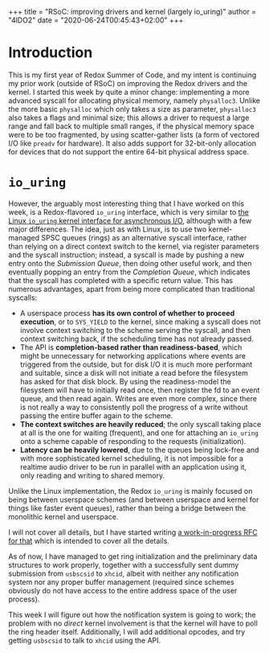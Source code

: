 +++
title = "RSoC: improving drivers and kernel (largely io_uring)"
author = "4lDO2"
date = "2020-06-24T00:45:43+02:00"
+++

# Introduction
This is my first year of Redox Summer of Code, and my intent is continuing my
prior work (outside of RSoC) on improving the Redox drivers and the kernel. I
started this week by quite a minor change: implementing a more advanced syscall
for allocating physical memory, namely `physalloc3`. Unlike the more basic
`physalloc` which only takes a size as parameter, `physalloc3` also takes a
flags and minimal size; this allows a driver to request a large range and fall
back to multiple small ranges, if the physical memory space were to be too
fragmented, by using scatter-gather lists (a form of vectored I/O like `preadv`
for hardware). It also adds support for 32-bit-only allocation for devices that
do not support the entire 64-bit physical address space.

# `io_uring`
However, the arguably most interesting thing that I have worked on this week,
is a Redox-flavored `io_uring` interface, which is very similar to [the Linux
`io_uring` kernel interface for asynchronous
I/O](https://kernel.dk/io_uring.pdf), although with a few major differences.
The idea, just as with Linux, is to use two kernel-managed SPSC queues (rings)
as an alternative syscall interface, rather than relying on a direct context
switch to the kernel, via register parameters and the syscall instruction;
instead, a syscall is made by pushing a new entry onto the _Submission Queue_,
then doing other useful work, and then eventually popping an entry from the
_Completion Queue_, which indicates that the syscall has completed with a
specific return value. This has numerous advantages, apart from being more
complicated than traditional syscalls:

* A userspace process __has its own control of whether to proceed execution__,
  or to `SYS_YIELD` to the kernel, since making a syscall does not involve
  context switching to the scheme serving the syscall, and then context
  switching back, if the scheduling time has not already passed.
* The API is __completion-based rather than readiness-based__, which might be
  unnecessary for networking applications where events are triggered from the
  outside, but for disk I/O it is much more performant and suitable, since a
  disk will not initiate a read before the filesystem has asked for that disk
  block. By using the readiness-model the filesystem will have to initially
  read once, then register the fd to an event queue, and then read again.
  Writes are even more complex, since there is not really a way to consistently
  poll the progress of a write without passing the entire buffer again to the
  scheme.
* __The context switches are heavily reduced__; the only syscall taking place
  at all is the one for waiting (frequent), and one for attaching an `io_uring`
  onto a scheme capable of responding to the requests (initialization).
* __Latency can be heavily lowered__, due to the queues being lock-free and with
  more sophisticated kernel scheduling, it is not impossible for a realtime audio
  driver to be run in parallel with an application using it, only reading and writing
  to shared memory.

Unlike the Linux implementation, the Redox `io_uring` is mainly focused on
being between userspace schemes (and between userspace and kernel for things
like faster event queues), rather than being a bridge between the monolithic
kernel and userspace.

I will not cover all details, but I have started writing [a work-in-progress
RFC for that](https://gitlab.redox-os.org/redox-os/rfcs/-/merge_requests/15)
which is intended to cover all the details.

As of now, I have managed to get ring initialization and the preliminary data
structures to work properly, together with a successfully sent dummy submission
from `usbscsid` to `xhcid`, albeit with neither any notification system nor any
proper buffer management (required since schemes obviously do not have access
to the entire address space of the user process).

This week I will figure out how the notification system is going to work; the
problem with no _direct_ kernel involvement is that the kernel will have to
poll the ring header itself. Additionally, I will add additional opcodes, and
try getting `usbscsid` to talk to `xhcid` using the API.

